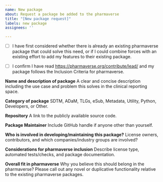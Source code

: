```yaml
---
name: New package
about: Request a package be added to the pharmaverse
title: "[New package request]"
labels: new package
assignees: ''

---
```


- [ ] I have first considered whether there is already an existing pharmaverse package that could solve this need, or if I could combine forces with an existing effort to add my features to their existing package.

- [ ] I confirm I have read https://pharmaverse.org/contribute/lead/ and my package follows the Inclusion Criteria for pharmaverse.

**Name and description of package**
A clear and concise description including the use case and problem this solves in the clinical reporting space.

**Category of package**
SDTM, ADaM, TLGs, eSub, Metadata, Utility, Python, Developers, or Other.

**Repository**
A link to the publicly available source code.

**Package Maintainer**
Include GitHub handle if anyone other than yourself.

**Who is involved in developing/maintaining this package?**
License owners, contributors, and which companies/industry groups are involved?

**Considerations for pharmaverse inclusion**
Describe license type, automated tests/checks, and package documentation.

**Overall fit in pharmaverse**
Why you believe this should belong in the pharmaverse? Please call out any novel or duplicative functionality relative to the existing pharmaverse packages.
